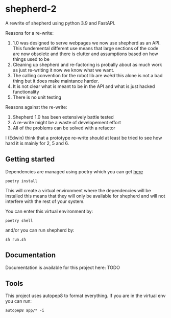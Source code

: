 # shepherd-2

A rewrite of shepherd using python 3.9 and FastAPI.

Reasons for a re-write:
 1. 1.0 was designed to serve webpages we now use shepherd as an API. This fundemental different use means that large sections of the code are now obsolete and there is clutter and assumptions based on how things used to be
 3. Cleaning up shepherd and re-factoring is probally about as much work as just re-writing it now we know what we want.
 4. The calling convention for the robot lib are *weird* this alone is not a bad thing but it does make maintance harder.
 5. It is not clear what is meant to be in the API and what is just hacked functionality
 6. There is no unit testing

Reasons against the re-write:
 1. Shepherd 1.0 has been extensively battle tested
 2. A re-write might be a waste of developement effort
 3. All of the problems can be solved with a refactor

I (Edwin) think that a prototype re-write should at least be tried to see how hard it is mainly for 2, 5 and 6.

## Getting started

Dependencies are managed using poetry which you can get
[here](https://python-poetry.org/docs/master/#installing-with-the-official-installer)

```
poetry install
```

This will create a virtual environment where the dependencies will be installed
this means that they will only be available for shepherd and will not interfere
with the rest of your system.

You can enter this virtual environment by:

```
poetry shell
```

and/or you can run shepherd by:

```
sh run.sh
```

## Documentation

Documentation is available for this project here: TODO

## Tools

This project uses autopep8 to format everything. If you are in the virtual env
you can run:

```
autopep8 app/* -i
```
